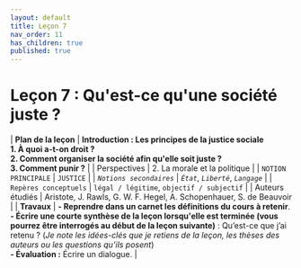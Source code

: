 ```yaml
---
layout: default
title: Leçon 7
nav_order: 11
has_children: true
published: true
---
```


# Leçon 7 : Qu'est-ce qu'une société juste ?


| **Plan de la leçon**    | **Introduction : Les principes de la justice sociale<br />1. À quoi a-t-on droit ?<br />2. Comment organiser la société afin qu'elle soit juste ?<br />3. Comment punir ?**                    |
| Perspectives            | 2. La morale et la politique      |
| `NOTION PRINCIPALE`     | `JUSTICE`        |
| *`Notions secondaires`* | *`État`*, *`Liberté`*, *`Langage`*     |
| `Repères conceptuels`   | `légal / légitime`, `objectif / subjectif`       |
| Auteurs étudiés         | Aristote, J. Rawls, G. W. F. Hegel, A. Schopenhauer, S. de Beauvoir         |
| **Travaux**             | **- Reprendre dans un carnet les définitions du cours à retenir**. <br>**- Écrire une courte synthèse de la leçon lorsqu'elle est terminée (vous pourrez être interrogés au début de la leçon suivante)** : Qu’est-ce que j’ai retenu ? (*Je note les idées-clés que je retiens de la leçon, les thèses des auteurs ou les questions qu’ils posent*) <br>**- Évaluation :** Écrire un dialogue. |




